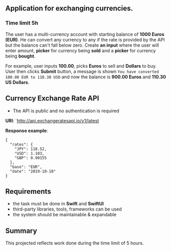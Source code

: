 ## Application for exchanging currencies.

### Time limit 5h

The user has a multi-currency account with starting balance of **1000 Euros (EUR)**. He can convert any currency to any if the rate is provided by the API but the balance can't fall below zero. Create **an input** where the user will enter amount, **picker** for currency being **sold** and a **picker** for currency being **bought**. 

For example, user inputs **100.00**, picks **Euros** to sell and **Dollars** to buy. User then clicks **Submit** button, a message is shown `You have converted 100.00 EUR to 110.30 USD` and now the balance is **900.00 Euros** and **110.30 US Dollars**. 


## Currency Exchange Rate API

- The API is public and no authentication is required

**URI**: `http://api.exchangeratesapi.io/v1/latest

**Response example**:

```
{
  "rates": {
    "JPY": 118.52,
    "USD": 1.103,
    "GBP": 0.90155
  },
  "base": "EUR",
  "date": "2019-10-10"
}
```

## Requirements
- the task must be done in **Swift** and **SwiftUI**
- third-party libraries, tools, frameworks can be used
- the system should be maintainable & expandable

## Summary

This projected reflects work done during the time limit of 5 hours.
